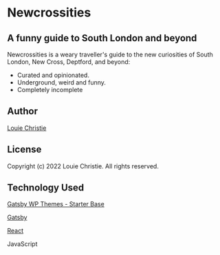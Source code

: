 # Newcrossities

## A funny guide to South London and beyond

Newcrossities is a weary traveller's guide to the new curiosities of South
London, New Cross, Deptford, and beyond:

- Curated and opinionated.
- Underground, weird and funny.
- Completely incomplete

## Author

[Louie Christie](https://www.louiechristie.com)

## License

Copyright (c) 2022 Louie Christie. All rights reserved.
## Technology Used

[Gatsby WP Themes - Starter Base](https://gatsbywpthemes.com/starters/starter-base/)

[Gatsby](https://www.gatsbyjs.com/)

[React](https://reactjs.org/)

JavaScript
